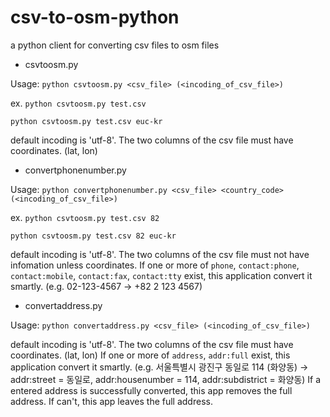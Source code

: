 # csv-to-osm-python
a python client for converting csv files to osm files

* csvtoosm.py

Usage: `python csvtoosm.py <csv_file> (<incoding_of_csv_file>)`

ex. `python csvtoosm.py test.csv`

`python csvtoosm.py test.csv euc-kr`

default incoding is 'utf-8'. The two columns of the csv file must have coordinates. (lat, lon)

* convertphonenumber.py

Usage: `python convertphonenumber.py <csv_file> <country_code> (<incoding_of_csv_file>)`

ex. `python csvtoosm.py test.csv 82`

`python csvtoosm.py test.csv 82 euc-kr`

default incoding is 'utf-8'. The two columns of the csv file must not have infomation unless coordinates.
If one or more of `phone`, `contact:phone`, `contact:mobile`, `contact:fax`, `contact:tty` exist, this application convert it smartly. (e.g. 02-123-4567 → +82 2 123 4567)

* convertaddress.py

Usage: `python convertaddress.py <csv_file> (<incoding_of_csv_file>)`

default incoding is 'utf-8'. The two columns of the csv file must have coordinates. (lat, lon)
If one or more of `address`, `addr:full` exist, this application convert it smartly. (e.g. 서울특별시 광진구 동일로 114 (화양동) → addr:street = 동일로, addr:housenumber = 114, addr:subdistrict = 화양동) If a entered address is successfully converted, this app removes the full address. If can't, this app leaves the full address.
